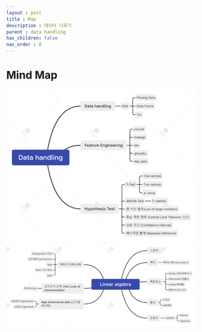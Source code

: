 ```yaml
---
layout : post
title : Map
description : 데이터 다루기
parent : data handling
has_children: false
nav_order : 0
---
```


# Mind Map

![map](../../assets/images/Data%20handling2.png)
![map2](../../assets/images/Linear%20algebra.png)

